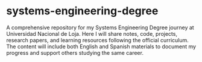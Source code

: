 # systems-engineering-degree
A comprehensive repository for my Systems Engineering Degree journey at Universidad Nacional de Loja. Here I will share notes, code, projects, research papers, and learning resources following the official curriculum. The content will include both English and Spanish materials to document my progress and support others studying the same career.
